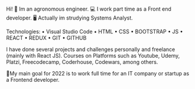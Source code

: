 Hi!
🌽 Im an agronomous engineer.
💻 I work part time as a Front end developer.
🖥 Actually im strudying Systems Analyst.

Technologies:
• Visual Studio Code
• HTML
• CSS
• BOOTSTRAP
• JS
• REACT
• REDUX
• GIT
• GITHUB

I have done several projects and challenges personally and freelance (mainly with React JS). Courses on Platforms such as Youtube, Udemy, Platzi, Freecodecamp, Coderhouse, Codewars, among others. 

🚀My main goal for 2022 is to work full time for an IT company or startup as a Frontend developer. 

